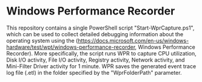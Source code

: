 # Windows Performance Recorder

This repository contains a single PowerShell script "Start-WprCapture.ps1", which can be used to collect detailed debugging information about the operating system using the (https://docs.microsoft.com/en-us/windows-hardware/test/wpt/windows-performance-recorder, Windows Performance Recorder). More specifically, the script runs WPR to capture CPU utilization, Disk I/O activity, File I/O activity, Registry activity, Network activity, and Mini-Filter Driver activity for 1 minute. WPR saves the generated event trace log file (.etl) in the folder specified by the "WprFolderPath" parameter.
